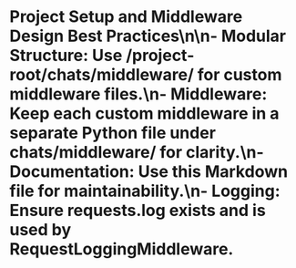 # Project Setup and Middleware Design Best Practices\n\n- **Modular Structure**: Use /project-root/chats/middleware/ for custom middleware files.\n- **Middleware**: Keep each custom middleware in a separate Python file under chats/middleware/ for clarity.\n- **Documentation**: Use this Markdown file for maintainability.\n- **Logging**: Ensure requests.log exists and is used by RequestLoggingMiddleware.
